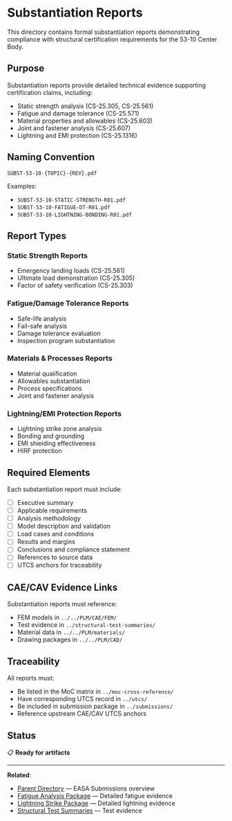 # Substantiation Reports

This directory contains formal substantiation reports demonstrating compliance with structural certification requirements for the 53-10 Center Body.

## Purpose

Substantiation reports provide detailed technical evidence supporting certification claims, including:
- Static strength analysis (CS-25.305, CS-25.561)
- Fatigue and damage tolerance (CS-25.571)
- Material properties and allowables (CS-25.603)
- Joint and fastener analysis (CS-25.607)
- Lightning and EMI protection (CS-25.1316)

## Naming Convention

```
SUBST-53-10-{TOPIC}-{REV}.pdf
```

Examples:
- `SUBST-53-10-STATIC-STRENGTH-R01.pdf`
- `SUBST-53-10-FATIGUE-DT-R01.pdf`
- `SUBST-53-10-LIGHTNING-BONDING-R01.pdf`

## Report Types

### Static Strength Reports
- Emergency landing loads (CS-25.561)
- Ultimate load demonstration (CS-25.305)
- Factor of safety verification (CS-25.303)

### Fatigue/Damage Tolerance Reports
- Safe-life analysis
- Fail-safe analysis
- Damage tolerance evaluation
- Inspection program substantiation

### Materials & Processes Reports
- Material qualification
- Allowables substantiation
- Process specifications
- Joint and fastener analysis

### Lightning/EMI Protection Reports
- Lightning strike zone analysis
- Bonding and grounding
- EMI shielding effectiveness
- HIRF protection

## Required Elements

Each substantiation report must include:
- [ ] Executive summary
- [ ] Applicable requirements
- [ ] Analysis methodology
- [ ] Model description and validation
- [ ] Load cases and conditions
- [ ] Results and margins
- [ ] Conclusions and compliance statement
- [ ] References to source data
- [ ] UTCS anchors for traceability

## CAE/CAV Evidence Links

Substantiation reports must reference:
- FEM models in `../../PLM/CAE/FEM/`
- Test evidence in `../structural-test-summaries/`
- Material data in `../../PLM/materials/`
- Drawing packages in `../../PLM/CAD/`

## Traceability

All reports must:
- Be listed in the MoC matrix in `../moc-cross-reference/`
- Have corresponding UTCS record in `../utcs/`
- Be included in submission package in `../submissions/`
- Reference upstream CAE/CAV UTCS anchors

## Status

📋 **Ready for artifacts**

---

**Related**:
- [Parent Directory](../) — EASA Submissions overview
- [Fatigue Analysis Package](../fatigue-analysis-package/) — Detailed fatigue evidence
- [Lightning Strike Package](../lightning-strike-package/) — Detailed lightning evidence
- [Structural Test Summaries](../structural-test-summaries/) — Test evidence
